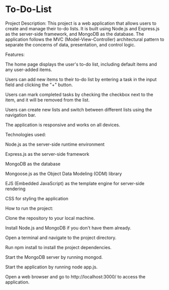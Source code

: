 # To-Do-List

Project Description:
This project is a web application that allows users to create and manage their to-do lists. It is built using Node.js and Express.js as the server-side framework, and MongoDB as the database. The application follows the MVC (Model-View-Controller) architectural pattern to separate the concerns of data, presentation, and control logic.



Features:


The home page displays the user's to-do list, including default items and any user-added items.

Users can add new items to their to-do list by entering a task in the input field and clicking the "+" button.

Users can mark completed tasks by checking the checkbox next to the item, and it will be removed from the list.

Users can create new lists and switch between different lists using the navigation bar.

The application is responsive and works on all devices.




Technologies used:


Node.js as the server-side runtime environment

Express.js as the server-side framework

MongoDB as the database

Mongoose.js as the Object Data Modeling (ODM) library

EJS (Embedded JavaScript) as the template engine for server-side rendering

CSS for styling the application




How to run the project:


Clone the repository to your local machine.

Install Node.js and MongoDB if you don't have them already.

Open a terminal and navigate to the project directory.

Run npm install to install the project dependencies.

Start the MongoDB server by running mongod.

Start the application by running node app.js.

Open a web browser and go to http://localhost:3000/ to access the application.

